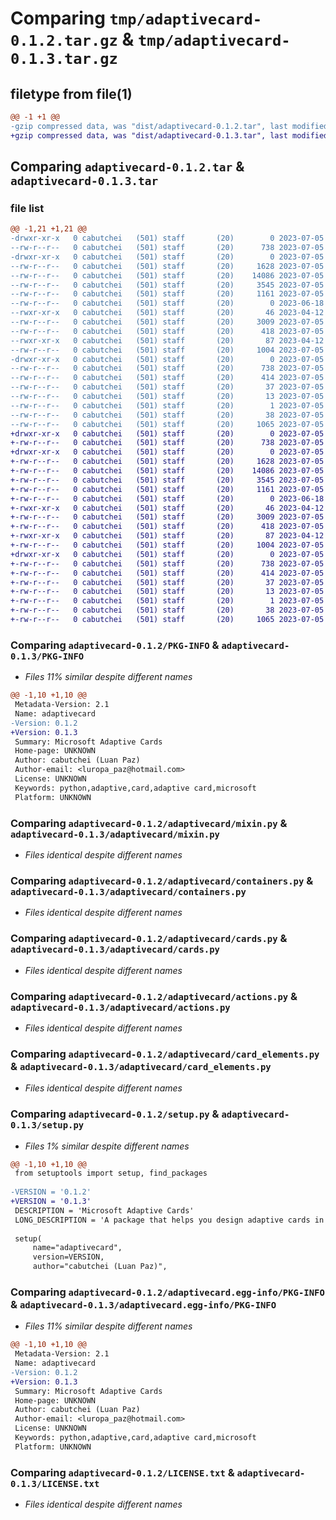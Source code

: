 # Comparing `tmp/adaptivecard-0.1.2.tar.gz` & `tmp/adaptivecard-0.1.3.tar.gz`

## filetype from file(1)

```diff
@@ -1 +1 @@
-gzip compressed data, was "dist/adaptivecard-0.1.2.tar", last modified: Wed Jul  5 19:46:52 2023, max compression
+gzip compressed data, was "dist/adaptivecard-0.1.3.tar", last modified: Wed Jul  5 20:12:12 2023, max compression
```

## Comparing `adaptivecard-0.1.2.tar` & `adaptivecard-0.1.3.tar`

### file list

```diff
@@ -1,21 +1,21 @@
-drwxr-xr-x   0 cabutchei   (501) staff       (20)        0 2023-07-05 19:46:52.000000 adaptivecard-0.1.2/
--rw-r--r--   0 cabutchei   (501) staff       (20)      738 2023-07-05 19:46:52.000000 adaptivecard-0.1.2/PKG-INFO
-drwxr-xr-x   0 cabutchei   (501) staff       (20)        0 2023-07-05 19:46:52.000000 adaptivecard-0.1.2/adaptivecard/
--rw-r--r--   0 cabutchei   (501) staff       (20)     1628 2023-07-05 19:43:45.000000 adaptivecard-0.1.2/adaptivecard/mixin.py
--rw-r--r--   0 cabutchei   (501) staff       (20)    14086 2023-07-05 08:59:30.000000 adaptivecard-0.1.2/adaptivecard/containers.py
--rw-r--r--   0 cabutchei   (501) staff       (20)     3545 2023-07-05 09:01:40.000000 adaptivecard-0.1.2/adaptivecard/cards.py
--rw-r--r--   0 cabutchei   (501) staff       (20)     1161 2023-07-05 08:59:57.000000 adaptivecard-0.1.2/adaptivecard/actions.py
--rw-r--r--   0 cabutchei   (501) staff       (20)        0 2023-06-18 19:00:27.000000 adaptivecard-0.1.2/adaptivecard/__init__.py
--rwxr-xr-x   0 cabutchei   (501) staff       (20)       46 2023-04-12 20:17:53.000000 adaptivecard-0.1.2/adaptivecard/exceptions.py
--rw-r--r--   0 cabutchei   (501) staff       (20)     3009 2023-07-05 09:00:13.000000 adaptivecard-0.1.2/adaptivecard/card_elements.py
--rw-r--r--   0 cabutchei   (501) staff       (20)      418 2023-07-05 04:12:51.000000 adaptivecard-0.1.2/adaptivecard/_base_types.py
--rwxr-xr-x   0 cabutchei   (501) staff       (20)       87 2023-04-12 20:17:53.000000 adaptivecard-0.1.2/README.md
--rw-r--r--   0 cabutchei   (501) staff       (20)     1004 2023-07-05 19:45:43.000000 adaptivecard-0.1.2/setup.py
-drwxr-xr-x   0 cabutchei   (501) staff       (20)        0 2023-07-05 19:46:52.000000 adaptivecard-0.1.2/adaptivecard.egg-info/
--rw-r--r--   0 cabutchei   (501) staff       (20)      738 2023-07-05 19:46:52.000000 adaptivecard-0.1.2/adaptivecard.egg-info/PKG-INFO
--rw-r--r--   0 cabutchei   (501) staff       (20)      414 2023-07-05 19:46:52.000000 adaptivecard-0.1.2/adaptivecard.egg-info/SOURCES.txt
--rw-r--r--   0 cabutchei   (501) staff       (20)       37 2023-07-05 19:46:52.000000 adaptivecard-0.1.2/adaptivecard.egg-info/requires.txt
--rw-r--r--   0 cabutchei   (501) staff       (20)       13 2023-07-05 19:46:52.000000 adaptivecard-0.1.2/adaptivecard.egg-info/top_level.txt
--rw-r--r--   0 cabutchei   (501) staff       (20)        1 2023-07-05 19:46:52.000000 adaptivecard-0.1.2/adaptivecard.egg-info/dependency_links.txt
--rw-r--r--   0 cabutchei   (501) staff       (20)       38 2023-07-05 19:46:52.000000 adaptivecard-0.1.2/setup.cfg
--rw-r--r--   0 cabutchei   (501) staff       (20)     1065 2023-07-05 04:12:51.000000 adaptivecard-0.1.2/LICENSE.txt
+drwxr-xr-x   0 cabutchei   (501) staff       (20)        0 2023-07-05 20:12:12.000000 adaptivecard-0.1.3/
+-rw-r--r--   0 cabutchei   (501) staff       (20)      738 2023-07-05 20:12:12.000000 adaptivecard-0.1.3/PKG-INFO
+drwxr-xr-x   0 cabutchei   (501) staff       (20)        0 2023-07-05 20:12:12.000000 adaptivecard-0.1.3/adaptivecard/
+-rw-r--r--   0 cabutchei   (501) staff       (20)     1628 2023-07-05 19:43:45.000000 adaptivecard-0.1.3/adaptivecard/mixin.py
+-rw-r--r--   0 cabutchei   (501) staff       (20)    14086 2023-07-05 08:59:30.000000 adaptivecard-0.1.3/adaptivecard/containers.py
+-rw-r--r--   0 cabutchei   (501) staff       (20)     3545 2023-07-05 09:01:40.000000 adaptivecard-0.1.3/adaptivecard/cards.py
+-rw-r--r--   0 cabutchei   (501) staff       (20)     1161 2023-07-05 08:59:57.000000 adaptivecard-0.1.3/adaptivecard/actions.py
+-rw-r--r--   0 cabutchei   (501) staff       (20)        0 2023-06-18 19:00:27.000000 adaptivecard-0.1.3/adaptivecard/__init__.py
+-rwxr-xr-x   0 cabutchei   (501) staff       (20)       46 2023-04-12 20:17:53.000000 adaptivecard-0.1.3/adaptivecard/exceptions.py
+-rw-r--r--   0 cabutchei   (501) staff       (20)     3009 2023-07-05 09:00:13.000000 adaptivecard-0.1.3/adaptivecard/card_elements.py
+-rw-r--r--   0 cabutchei   (501) staff       (20)      418 2023-07-05 04:12:51.000000 adaptivecard-0.1.3/adaptivecard/_base_types.py
+-rwxr-xr-x   0 cabutchei   (501) staff       (20)       87 2023-04-12 20:17:53.000000 adaptivecard-0.1.3/README.md
+-rw-r--r--   0 cabutchei   (501) staff       (20)     1004 2023-07-05 20:12:03.000000 adaptivecard-0.1.3/setup.py
+drwxr-xr-x   0 cabutchei   (501) staff       (20)        0 2023-07-05 20:12:12.000000 adaptivecard-0.1.3/adaptivecard.egg-info/
+-rw-r--r--   0 cabutchei   (501) staff       (20)      738 2023-07-05 20:12:12.000000 adaptivecard-0.1.3/adaptivecard.egg-info/PKG-INFO
+-rw-r--r--   0 cabutchei   (501) staff       (20)      414 2023-07-05 20:12:12.000000 adaptivecard-0.1.3/adaptivecard.egg-info/SOURCES.txt
+-rw-r--r--   0 cabutchei   (501) staff       (20)       37 2023-07-05 20:12:12.000000 adaptivecard-0.1.3/adaptivecard.egg-info/requires.txt
+-rw-r--r--   0 cabutchei   (501) staff       (20)       13 2023-07-05 20:12:12.000000 adaptivecard-0.1.3/adaptivecard.egg-info/top_level.txt
+-rw-r--r--   0 cabutchei   (501) staff       (20)        1 2023-07-05 20:12:12.000000 adaptivecard-0.1.3/adaptivecard.egg-info/dependency_links.txt
+-rw-r--r--   0 cabutchei   (501) staff       (20)       38 2023-07-05 20:12:12.000000 adaptivecard-0.1.3/setup.cfg
+-rw-r--r--   0 cabutchei   (501) staff       (20)     1065 2023-07-05 04:12:51.000000 adaptivecard-0.1.3/LICENSE.txt
```

### Comparing `adaptivecard-0.1.2/PKG-INFO` & `adaptivecard-0.1.3/PKG-INFO`

 * *Files 11% similar despite different names*

```diff
@@ -1,10 +1,10 @@
 Metadata-Version: 2.1
 Name: adaptivecard
-Version: 0.1.2
+Version: 0.1.3
 Summary: Microsoft Adaptive Cards
 Home-page: UNKNOWN
 Author: cabutchei (Luan Paz)
 Author-email: <luropa_paz@hotmail.com>
 License: UNKNOWN
 Keywords: python,adaptive,card,adaptive card,microsoft
 Platform: UNKNOWN
```

### Comparing `adaptivecard-0.1.2/adaptivecard/mixin.py` & `adaptivecard-0.1.3/adaptivecard/mixin.py`

 * *Files identical despite different names*

### Comparing `adaptivecard-0.1.2/adaptivecard/containers.py` & `adaptivecard-0.1.3/adaptivecard/containers.py`

 * *Files identical despite different names*

### Comparing `adaptivecard-0.1.2/adaptivecard/cards.py` & `adaptivecard-0.1.3/adaptivecard/cards.py`

 * *Files identical despite different names*

### Comparing `adaptivecard-0.1.2/adaptivecard/actions.py` & `adaptivecard-0.1.3/adaptivecard/actions.py`

 * *Files identical despite different names*

### Comparing `adaptivecard-0.1.2/adaptivecard/card_elements.py` & `adaptivecard-0.1.3/adaptivecard/card_elements.py`

 * *Files identical despite different names*

### Comparing `adaptivecard-0.1.2/setup.py` & `adaptivecard-0.1.3/setup.py`

 * *Files 1% similar despite different names*

```diff
@@ -1,10 +1,10 @@
 from setuptools import setup, find_packages
 
-VERSION = '0.1.2'
+VERSION = '0.1.3'
 DESCRIPTION = 'Microsoft Adaptive Cards'
 LONG_DESCRIPTION = 'A package that helps you design adaptive cards in an object-oriented manner.'
 
 setup(
     name="adaptivecard",
     version=VERSION,
     author="cabutchei (Luan Paz)",
```

### Comparing `adaptivecard-0.1.2/adaptivecard.egg-info/PKG-INFO` & `adaptivecard-0.1.3/adaptivecard.egg-info/PKG-INFO`

 * *Files 11% similar despite different names*

```diff
@@ -1,10 +1,10 @@
 Metadata-Version: 2.1
 Name: adaptivecard
-Version: 0.1.2
+Version: 0.1.3
 Summary: Microsoft Adaptive Cards
 Home-page: UNKNOWN
 Author: cabutchei (Luan Paz)
 Author-email: <luropa_paz@hotmail.com>
 License: UNKNOWN
 Keywords: python,adaptive,card,adaptive card,microsoft
 Platform: UNKNOWN
```

### Comparing `adaptivecard-0.1.2/LICENSE.txt` & `adaptivecard-0.1.3/LICENSE.txt`

 * *Files identical despite different names*

